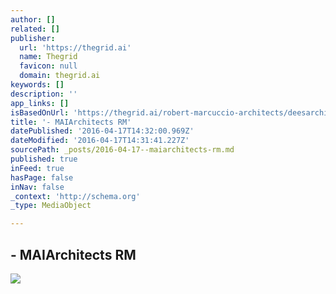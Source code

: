 ```yaml
---
author: []
related: []
publisher:
  url: 'https://thegrid.ai'
  name: Thegrid
  favicon: null
  domain: thegrid.ai
keywords: []
description: ''
app_links: []
isBasedOnUrl: 'https://thegrid.ai/robert-marcuccio-architects/deesarchitecture-design-for-the-present-and-future/'
title: '- MAIArchitects RM'
datePublished: '2016-04-17T14:32:00.969Z'
dateModified: '2016-04-17T14:31:41.227Z'
sourcePath: _posts/2016-04-17--maiarchitects-rm.md
published: true
inFeed: true
hasPage: false
inNav: false
_context: 'http://schema.org'
_type: MediaObject

---
```

<article style=""><h1>- MAIArchitects RM</h1><img src="https://s3-us-west-2.amazonaws.com/the-grid-img/p/e5334e5cfd9ff21fe33afd3b794b0629b5b3e36e.png" /></article>